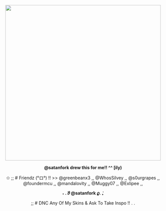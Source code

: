 <p align="center">
<img src="https://github.com/user-attachments/assets/41a536b1-77c8-4a45-b2f9-852fa3eb0e3d""Alien Deep Is Real Guys Trust" width="500"/>
</p>
<p align="center"><strong>@satanfork drew this for me!! ^^ [ily)</strong></p>

<p align="center">✩ ;; # Friendz (°ロ°) !! >> @greenbeanx3 ,, @WhosSilvey ,, @s0urgrapes ,, @foundermcu ,, @mandalovity ,, @Muggy07 ,, @Exlipee ,,</p>
<p align="center"><strong>˖ . ݁𝜗 @satanfork 𝜚. ݁₊</strong></p>

<p align="center">;; # DNC Any Of My Skins & Ask To Take Inspo !! . .</p>

